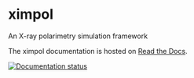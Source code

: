 # ximpol

An X-ray polarimetry simulation framework

The ximpol documentation is hosted on [Read the Docs](http://ximpol.readthedocs.org/en/latest/).

[![Documentation status](https://readthedocs.org/projects/ximpol/badge/?version=latest)](https://readthedocs.org/projects/ximpol/?badge=latest)
